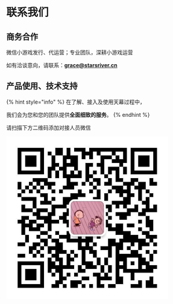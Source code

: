 # 联系我们

## 商务合作

微信小游戏发行、代运营；专业团队，深耕小游戏运营

如有洽谈意向，请联系：**grace@starsriver.cn**

## 产品使用、技术支持

{% hint style="info" %}
在了解、接入及使用天幕过程中，

我们会为您和您的团队提供**全面细致的服务**。
{% endhint %}

请扫描下方二维码添加对接人员微信

![&#x5929;&#x5E55;&#x5BF9;&#x63A5;&#x4EBA;&#x5458;&#x5FAE;&#x4FE1;](.gitbook/assets/wei-xin-tu-pian-20191009150820%20%283%29.jpg)

